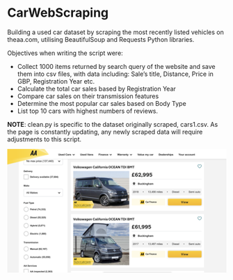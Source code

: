 # CarWebScraping
Building a used car dataset by scraping the most recently listed vehicles on theaa.com, utilising BeautifulSoup and Requests Python libraries.

Objectives when writing the script were:

- Collect 1000 items returned by search query of the website and save them into csv files, with data including:
Sale’s title, Distance, Price in GBP, Registration Year etc.
- Calculate the total car sales based by Registration Year
- Compare car sales on their transmission features
- Determine the most popular car sales based on Body Type
- List top 10 cars with highest numbers of reviews.

**NOTE**: clean.py is specific to the dataset originally scraped, cars1.csv. As the page is constantly updating, any newly scraped data will require adjustments to this script.

![alt text](https://github.com/PeterEvansDS/CarWebScraping/blob/main/theaa.png?raw=true)
